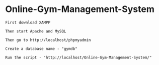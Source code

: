 # Online-Gym-Management-System

`First download XAMPP`

`Then start Apache and MySQL`

`Then go to http://localhost/phpmyadmin`

`Create a database name - "gymdb"`

`Run the script - "http://localhost/Online-Gym-Management-System/"`
